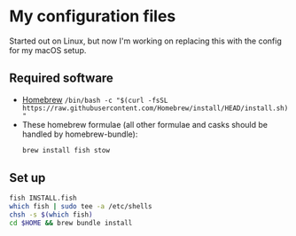 # My configuration files

Started out on Linux, but now I'm working on replacing this with the config for my macOS setup.

## Required software
* [Homebrew](https://brew.sh/)
  `/bin/bash -c "$(curl -fsSL https://raw.githubusercontent.com/Homebrew/install/HEAD/install.sh)"`
* These homebrew formulae (all other formulae and casks should be handled by homebrew-bundle):
  ```bash
  brew install fish stow
  ```

## Set up
```bash
fish INSTALL.fish
which fish | sudo tee -a /etc/shells
chsh -s $(which fish)
cd $HOME && brew bundle install
```
